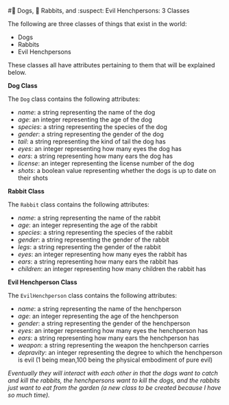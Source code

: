 #:dog: Dogs, :rabbit: Rabbits, and :suspect: Evil Henchpersons: 3 Classes

The following are three classes of things that exist in the world:

* Dogs  
* Rabbits  
* Evil Henchpersons

These classes all have attributes pertaining to them that will be explained below.

**Dog Class**

The `Dog` class contains the following attributes:

* _name_: a string representing the name of the dog
* _age_: an integer representing the age of the dog
* _species_: a string representing the species of the dog
* _gender_: a string representing the gender of the dog
* _tail_: a string representing the kind of tail the dog has
* _eyes_: an integer representing how many eyes the dog has
* _ears_: a string representing how many ears the dog has
* _license_: an integer representing the license number of the dog
* _shots_: a boolean value representing whether the dogs is up to date on their shots

**Rabbit Class**

The `Rabbit` class contains the following attributes:

* _name_: a string representing the name of the rabbit
* _age_: an integer representing the age of the rabbit
* _species_: a string representing the species of the rabbit
* _gender_: a string representing the gender of the rabbit
* _legs_: a string representing the gender of the rabbit
* _eyes_: an integer representing how many eyes the rabbit has
* _ears_: a string representing how many ears the rabbit has
* _children_: an integer representing how many children the rabbit has

**Evil Henchperson Class**

The `EvilHenchperson` class contains the following attributes:

* _name_: a string representing the name of the henchperson
* _age_: an integer representing the age of the henchperson
* _gender_: a string representing the gender of the henchperson
* _eyes_: an integer representing how many eyes the henchperson has
* _ears_: a string representing how many ears the henchperson has
* _weapon_: a string representing the weapon the henchperson carries
* _depravity_: an integer representing the degree to which the henchperson is evil (1 being mean,100 being the physical embodiment of pure evil)


_Eventually they will interact with each other in that the dogs want to catch and kill the rabbits, the henchpersons want to kill the dogs, and the rabbits just want to eat from the garden (a new class to be created because I have so much time)._
